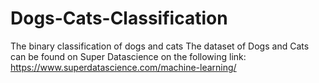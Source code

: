 # Dogs-Cats-Classification
The binary classification of dogs and cats
The dataset of Dogs and Cats can be found on Super Datascience on the following link: https://www.superdatascience.com/machine-learning/
